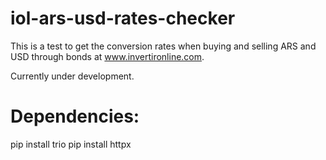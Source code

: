 # iol-ars-usd-rates-checker

This is a test to get the conversion rates when buying and selling ARS and USD through bonds at www.invertironline.com.

Currently under development.

# Dependencies:

pip install trio
pip install httpx
